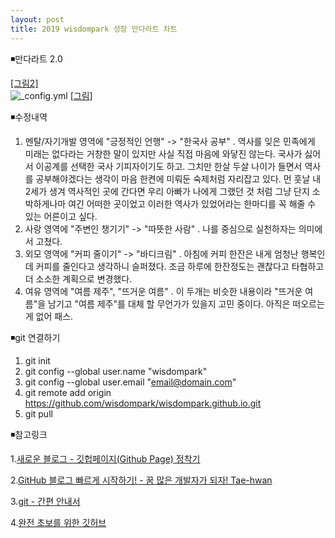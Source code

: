 ```yaml
---
layout: post
title: 2019 wisdompark 성장 만다라트 차트
---
```


◾만다라트 2.0

[[그림2]](https://wisdompark.github.io/images/2019_만다라트캡쳐_V2.0.PNG )    
![_config.yml]({{site.baseurl}}/images/2019_만다라트캡쳐_V2.0.PNG )
[[그림]](https://wisdompark.github.io/images/2019_만다라트캡쳐.PNG)      

◾수정내역
1. 멘탈/자기개발 영역에 "긍정적인 언행" -> "한국사 공부"
  . 역사를 잊은 민족에게 미래는 없다라는 거창한 말이 있지만 사실 직접 마음에 와닿진 않는다. 국사가 싫어서 이공계를 선택한 국사 기피자이기도 하고. 그치만 한살 두살 나이가 들면서 역사를 공부해야겠다는 생각이 마음 한켠에 미뤄둔 숙제처럼 자리잡고 있다. 먼 훗날 내 2세가 생겨 역사적인 곳에 간다면 우리 아빠가 나에게 그랬던 것 처럼 그냥 단지 소박하게나마 여긴 어떠한 곳이었고 이러한 역사가 있었어라는 한마디를 꼭 해줄 수 있는 어른이고 싶다.  
2. 사랑 영역에 "주변인 챙기기" -> "따뜻한 사람"
  . 나를 중심으로 실천하자는 의미에서 고쳤다.
3. 외모 영역에 "커피 줄이기" -> "바디크림"
  . 아침에 커피 한잔은 내게 엄청난 행복인데 커피를 줄인다고 생각하니 슬퍼졌다. 조금 하루에 한잔정도는 괜찮다고 타협하고 더 소소한 계획으로 변경했다.
4. 여유 영역에 "여름 제주", "뜨거운 여름"
  . 이 두개는 비슷한 내용이라 "뜨거운 여름"을 남기고 "여름 제주"를 대체 할 무언가가 있을지 고민 중이다. 아직은 떠오르는게 없어 패스.

◾git 연결하기
1. git init
2. git config --global user.name "wisdompark"
3. git config --global user.email "email@domain.com"
4. git remote add origin https://github.com/wisdompark/wisdompark.github.io.git
5. git pull

◾참고링크

1.[새로운 블로그 - 깃헙페이지(Github Page) 정착기](https://hyungyunlim.github.io/2017-06-11/start-blogging)

2.[GitHub 블로그 빠르게 시작하기! - 꿈 많은 개발자가 되자! Tae-hwan](https://thdev.net/653)

3.[git - 간편 안내서](https://rogerdudler.github.io/git-guide/index.ko.html)

4.[완전 초보를 위한 깃허브](https://nolboo.kim/blog/2013/10/06/github-for-beginner/)
